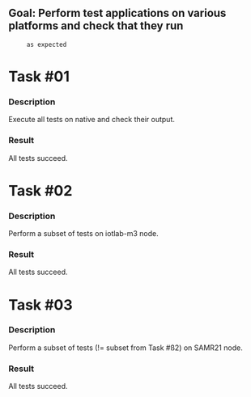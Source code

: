 ## Goal: Perform test applications on various platforms and check that they run
         as expected

Task #01
========
### Description

Execute all tests on native and check their output.

### Result

All tests succeed.

Task #02
========
### Description

Perform a subset of tests on iotlab-m3 node.

### Result

All tests succeed.

Task #03
========
### Description

Perform a subset of tests (!= subset from Task #ß2) on SAMR21 node.

### Result

All tests succeed.
